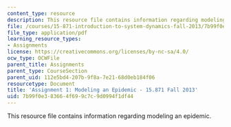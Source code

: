 ```yaml
---
content_type: resource
description: This resource file contains information regarding modeling an epidemic.
file: /courses/15-871-introduction-to-system-dynamics-fall-2013/7b99f0e383664f699c7c9d0994f1df44_MIT15_871F13_ass1.pdf
file_type: application/pdf
learning_resource_types:
- Assignments
license: https://creativecommons.org/licenses/by-nc-sa/4.0/
ocw_type: OCWFile
parent_title: Assignments
parent_type: CourseSection
parent_uid: 112e5bd4-207b-9f8a-7e21-68d0eb184f06
resourcetype: Document
title: 'Assignment 1: Modeling an Epidemic - 15.871 Fall 2013'
uid: 7b99f0e3-8366-4f69-9c7c-9d0994f1df44
---
```

This resource file contains information regarding modeling an epidemic.
